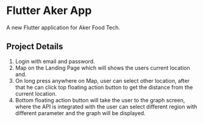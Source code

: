 # Flutter Aker App

A new Flutter application for Aker Food Tech.

## Project Details

1. Login with email and password.
2. Map on the Landing Page which will shows the users current location and. 
3. On long press anywhere on Map, user can select other location, after that he can click top floating action button to get the distance from the current location.
4. Bottom floating action button will take the user to the graph screen, where the API is integrated with the user can select different region with different parameter and the graph will be displayed.
